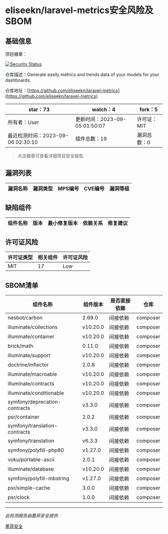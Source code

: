# eliseekn/laravel-metrics安全风险及SBOM

## 基础信息

项目徽章：

[![Security Status](https://www.murphysec.com/platform3/v31/badge/1699127773657612288.svg)](https://www.murphysec.com/console/report/1699127773481451520/1699127773657612288)

仓库描述：Generate easily metrics and trends data of your models for your dashboards.

仓库地址：[https://github.com/eliseekn/laravel-metrics](https://github.com/eliseekn/laravel-metrics)

| star：73 | watch：4 | fork：5 |
| ----------- | -------------- | ------------ |
| 所有者：User | 更新时间：2023-09-05 01:50:07 | 许可证：MIT |
| 最近检测时间：2023-09-06 02:30:10 | 组件总数：19 | 漏洞总数：0 |

> 点击徽章可查看详细项目安全报告



## 漏洞列表

| 漏洞名称 | 漏洞类型 | MPS编号 | CVE编号 | 漏洞等级 |
| ------- | ------ | ------- | ------ | ----- |





## 缺陷组件

| 组件名称 | 版本 | 最小修复版本 | 依赖关系 | 修复建议 |
| -------- | ---- | ------------ | -------- | -------- |





## 许可证风险

| 许可证类型 | 相关组件 | 许可证风险 |
| ---------- | -------- | ---------- |
|MIT|17|Low|




## SBOM清单

| 组件名称 | 组件版本 | 是否直接依赖 | 仓库 |
| -------- | -------- | ------------ | ---- |
|nesbot/carbon|2.69.0|间接依赖|composer|
|illuminate/collections|v10.20.0|间接依赖|composer|
|illuminate/container|v10.20.0|间接依赖|composer|
|brick/math|0.11.0|间接依赖|composer|
|illuminate/support|v10.20.0|间接依赖|composer|
|doctrine/inflector|2.0.8|间接依赖|composer|
|illuminate/macroable|v10.20.0|间接依赖|composer|
|illuminate/contracts|v10.20.0|间接依赖|composer|
|illuminate/conditionable|v10.20.0|间接依赖|composer|
|symfony/deprecation-contracts|v3.3.0|间接依赖|composer|
|psr/container|2.0.2|间接依赖|composer|
|symfony/translation-contracts|v3.3.0|间接依赖|composer|
|symfony/translation|v6.3.3|间接依赖|composer|
|symfony/polyfill-php80|v1.27.0|间接依赖|composer|
|voku/portable-ascii|2.0.1|间接依赖|composer|
|illuminate/database|v10.20.0|间接依赖|composer|
|symfony/polyfill-mbstring|v1.27.0|间接依赖|composer|
|psr/simple-cache|3.0.0|间接依赖|composer|
|psr/clock|1.0.0|间接依赖|composer|


------

*此检测报告由墨菲安全提供*

[墨菲安全](www.murphysec.com)